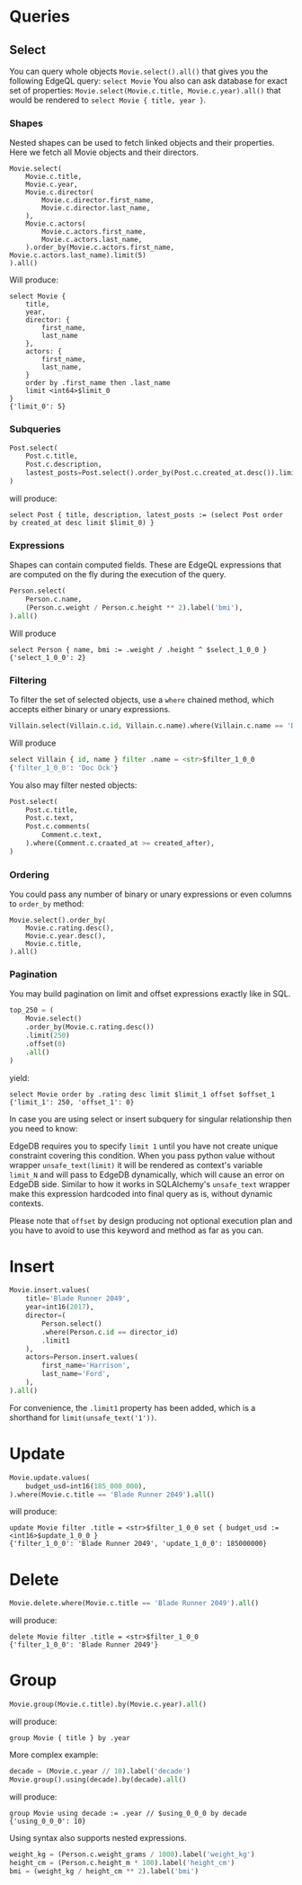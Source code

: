 # Queries


## Select

You can query whole objects `Movie.select().all()` that gives you 
the following EdgeQL query: `select Movie`
You also can ask database for exact set of properties: 
`Movie.select(Movie.c.title, Movie.c.year).all()` that would be rendered to `select Movie { title, year }`.

### Shapes
Nested shapes can be used to fetch linked objects and their properties. 
Here we fetch all Movie objects and their directors.

```
Movie.select(
    Movie.c.title,
    Movie.c.year,
    Movie.c.director(
        Movie.c.director.first_name,
        Movie.c.director.last_name,
    ),
    Movie.c.actors(
        Movie.c.actors.first_name,
        Movie.c.actors.last_name,
    ).order_by(Movie.c.actors.first_name, Movie.c.actors.last_name).limit(5)
).all()
```
Will produce:

```
select Movie { 
    title, 
    year, 
    director: { 
        first_name, 
        last_name 
    },
    actors: {
        first_name,
        last_name,
    }
    order by .first_name then .last_name 
    limit <int64>$limit_0 
}
{'limit_0': 5}
```

### Subqueries

```python
Post.select(
    Post.c.title,
    Post.c.description,
    lastest_posts=Post.select().order_by(Post.c.created_at.desc()).limit(3),
)
```
will produce:
```
select Post { title, description, latest_posts := (select Post order by created_at desc limit $limit_0) }
```

### Expressions
Shapes can contain computed fields. 
These are EdgeQL expressions that are computed on the fly during the execution of the query. 
```python
Person.select(
    Person.c.name,
    (Person.c.weight / Person.c.height ** 2).label('bmi'),
).all()
```
Will produce
```
select Person { name, bmi := .weight / .height ^ $select_1_0_0 }
{'select_1_0_0': 2}
```

### Filtering
To filter the set of selected objects, use a `where` chained method, 
which accepts either binary or unary expressions.
```python
Villain.select(Villain.c.id, Villain.c.name).where(Villain.c.name == 'Doc Ock').all()
```
Will produce
```python
select Villain { id, name } filter .name = <str>$filter_1_0_0
{'filter_1_0_0': 'Doc Ock'}
```

You also may filter nested objects:
```python
Post.select(
    Post.c.title,
    Post.c.text,
    Post.c.comments(
        Comment.c.text,
    ).where(Comment.c.craated_at >= created_after),
)
```

### Ordering
You could pass any number of binary or unary expressions or even columns to `order_by` method:
```
Movie.select().order_by(
    Movie.c.rating.desc(),
    Movie.c.year.desc(),
    Movie.c.title,
).all()
```


### Pagination
You may build pagination on limit and offset expressions exactly like in SQL.

```python
top_250 = (
    Movie.select()
    .order_by(Movie.c.rating.desc())
    .limit(250)
    .offset(0)
    .all()
)
```
yield:
```
select Movie order by .rating desc limit $limit_1 offset $offset_1
{'limit_1': 250, 'offset_1': 0}
```

In case you are using select or insert subquery for singular relationship then you need to know:

EdgeDB requires you to specify `limit 1` until you have not create unique constraint covering this condition.
When you pass python value without wrapper `unsafe_text(limit)` it will be rendered
as context's variable `limit_N` and will pass to EdgeDB dynamically, which will cause an error on EdgeDB side.
Similar to how it works in SQLAlchemy's `unsafe_text` wrapper make this expression hardcoded into final query as is, 
without dynamic contexts.

Please note that `offset` by design producing not optional execution plan
and you have to avoid to use this keyword and method as far as you can.


# Insert

```python
Movie.insert.values(
    title='Blade Runner 2049',
    year=int16(2017),
    director=(
        Person.select()
        .where(Person.c.id == director_id)
        .limit1
    ),
    actors=Person.insert.values(
        first_name='Harrison', 
        last_name='Ford',
    ),
).all()
```

For convenience, the `.limit1` property has been added, which is a shorthand for `limit(unsafe_text('1'))`.

# Update

```python
Movie.update.values(
    budget_usd=int16(185_000_000),
).where(Movie.c.title == 'Blade Runner 2049').all()
```
will produce:
```
update Movie filter .title = <str>$filter_1_0_0 set { budget_usd := <int16>$update_1_0_0 }
{'filter_1_0_0': 'Blade Runner 2049', 'update_1_0_0': 185000000}
```

# Delete

```python
Movie.delete.where(Movie.c.title == 'Blade Runner 2049').all()
```
will produce:
```
delete Movie filter .title = <str>$filter_1_0_0
{'filter_1_0_0': 'Blade Runner 2049'}
```

# Group
```python
Movie.group(Movie.c.title).by(Movie.c.year).all()
```
will produce:
```
group Movie { title } by .year
```

More complex example:
```python
decade = (Movie.c.year // 10).label('decade')
Movie.group().using(decade).by(decade).all()
```
will produce:
```
group Movie using decade := .year // $using_0_0_0 by decade
{'using_0_0_0': 10}
```

Using syntax also supports nested expressions.
```python
weight_kg = (Person.c.weight_grams / 1000).label('weight_kg')
height_cm = (Person.c.height_m * 100).label('height_cm')
bmi = (weight_kg / height_cm ** 2).label('bmi')
```
